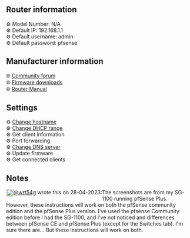 <h2>Router information</h2>
⚙️ Model Number: N/A<br>
⚙️ Default IP: 192.168.1.1<br>
⚙️ Default username: admin<br>
⚙️ Default password: pfsense
<h2>Manufacturer information</h2>
🌐 <a href="https://forum.netgate.com/category/66/">Community forum</a><br>
🌐 <a href="https://www.pfsense.org/download/">Firmware downloads</a><br>
🌐 <a href="https://docs.netgate.com/pfsense/en/latest/">Router Manual</a>
<h2>Settings</h2>
⚙️ <a href="hostname">Change hostname</a><br>
⚙️ <a href="subnet">Change DHCP range</a><br>
⚙️ Get client information<br>
⚙️ Port forwarding<br>
⚙️ <a href="dns">Change DNS server</a><br>
⚙️ Update firmware<br>
⚙️ Get connected clients
<h2>Notes</h2>
<div style="float: left">
<img height="20" width="20" src="https://avatars.githubusercontent.com/u/85389871">
<span style="float:right"><a href="https://github.com/wrt54g">@wrt54g</a> wrote this on 28-04-2023:</span>
</div>

The screenshots are from my SG-1100 running pfSense Plus. However, these instructions will work on both the pfSense community edition and the pfSense Plus version. I've used the pfsense Community edition before I had the SG-1100, and I've not noticed and differences between pfSense CE and pfSense Plus (except for the Switches tab). I'm sure there are... But these instructions will work on both.

